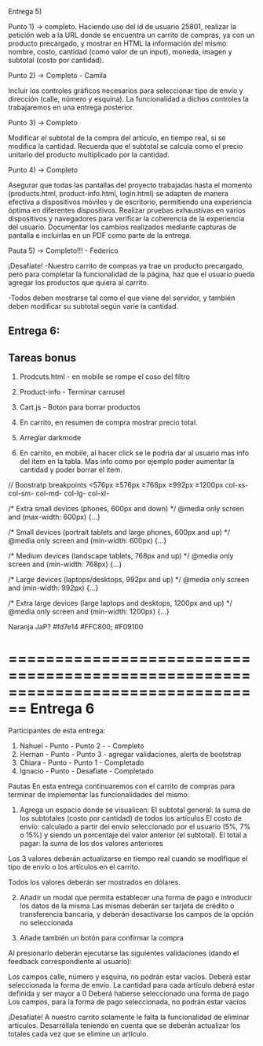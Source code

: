 Entrega 5)

Punto 1) ->  completo.
Haciendo uso del id de usuario 25801, realizar la petición web a la URL donde se encuentra un carrito de compras, ya con un producto precargado, y mostrar en HTML la información del mismo: nombre, costo, cantidad (como valor de un input), moneda, imagen y subtotal (costo por cantidad).


Punto 2) -> Completo - Camila

Incluir los controles gráficos necesarios para seleccionar tipo de envío y dirección (calle, número y esquina). La funcionalidad a dichos controles la trabajaremos en una entrega posterior.


Punto 3) -> Completo 

Modificar el subtotal de la compra del artículo, en tiempo real, si se modifica la cantidad. Recuerda que el subtotal se calcula como el precio unitario del producto multiplicado por la cantidad.


Punto 4) -> Completo

Asegurar que todas las pantallas del proyecto trabajadas hasta el momento (products.html, product-info.html, login.html) se adapten de manera efectiva a dispositivos móviles y de escritorio, permitiendo una experiencia óptima en diferentes dispositivos. 
Realizar pruebas exhaustivas en varios dispositivos y navegadores para verificar la coherencia de la experiencia del usuario. Documentar los cambios realizados mediante capturas de pantalla e incluirlas en un PDF como parte de la entrega.


Pauta 5) -> Completo!!! - Federico

¡Desafiate!
-Nuestro carrito de compras ya trae un producto precargado, pero para completar la funcionalidad de la página, haz que el usuario pueda agregar los productos que quiera al carrito.

-Todos deben mostrarse tal como el que viene del servidor, y también deben modificar su subtotal según varíe la cantidad.



Entrega 6:
--------------------

Tareas bonus
--------------------

1) Prodcuts.html - en mobile se rompe el coso del filtro

2) Product-info - Terminar carrusel

3) Cart.js - Boton para borrar productos

4) En carrito, en resumen de compra mostrar precio total.

5) Arreglar darkmode

6) En carrito, en mobile, al hacer click se le podria dar al usuario mas info del item en la tabla. Mas info como por ejemplo poder aumentar la cantidad y poder borrar el item.



// Boostratp breakpoints
<576px  ≥576px  ≥768px  ≥992px  ≥1200px
col-xs-  col-sm- col-md- col-lg- col-xl-



/* Extra small devices (phones, 600px and down) */
@media only screen and (max-width: 600px) {...}

/* Small devices (portrait tablets and large phones, 600px and up) */
@media only screen and (min-width: 600px) {...}

/* Medium devices (landscape tablets, 768px and up) */
@media only screen and (min-width: 768px) {...}

/* Large devices (laptops/desktops, 992px and up) */
@media only screen and (min-width: 992px) {...}

/* Extra large devices (large laptops and desktops, 1200px and up) */
@media only screen and (min-width: 1200px) {...}

Naranja JaP? #fd7e14
#FFC800;
#F09100


================================================================================
Entrega 6
========================================================================

Participantes de esta entrega:
1) Nahuel  - Punto - Punto 2 - - Completo
2) Hernan  - Punto - Punto 3 - agregar validaciones, alerts de bootstrap
3) Chiara  - Punto - Punto 1 - Completado
4) Ignacio - Punto - Desafiate - Completado

Pautas
En esta entrega continuaremos con el carrito de compras para terminar de implementar las funcionalidades del mismo:

1) Agrega un espacio donde se visualicen:
El subtotal general: la suma de los subtotales (costo por cantidad) de todos los artículos
El costo de envío: calculado a partir del envío seleccionado por el usuario (5%, 7% o 15%) y siendo un porcentaje del valor anterior (el subtotal).
El total a pagar: la suma de los dos valores anteriores

Los 3 valores deberán actualizarse en tiempo real cuando se modifique el tipo de envío o los artículos en el carrito.

Todos los valores deberán ser mostrados en dólares.


2) Añadir un modal que permita establecer una forma de pago e introducir los datos de la misma
Las mismas deberán ser tarjeta de crédito o transferencia bancaria, y deberán desactivarse los campos de la opción no seleccionada


3) Añade también un botón para confirmar la compra

Al presionarlo deberán ejecutarse las siguientes validaciones (dando el feedback correspondiente al usuario):

Los campos calle, número y esquina, no podrán estar vacíos.
Deberá estar seleccionada la forma de envío.
La cantidad para cada artículo deberá estar definida y ser mayor a 0
Deberá haberse seleccionado una forma de pago
Los campos, para la forma de pago seleccionada, no podrán estar vacíos

¡Desafiate!
A nuestro carrito solamente le falta la funcionalidad de eliminar artículos.
Desarróllala teniendo en cuenta que se deberán actualizar los totales cada vez que se elimine un artículo.

